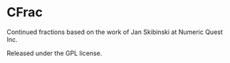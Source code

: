 CFrac
=====

Continued fractions based on the work of Jan Skibinski at Numeric Quest Inc.

Released under the GPL license.
